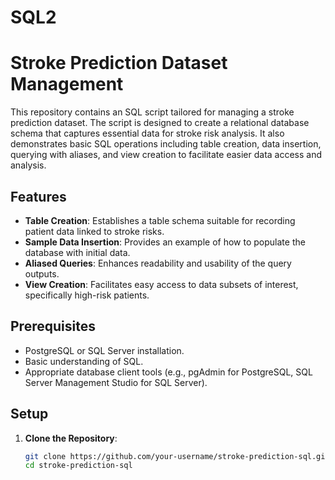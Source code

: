 # SQL2
# Stroke Prediction Dataset Management

This repository contains an SQL script tailored for managing a stroke prediction dataset. The script is designed to create a relational database schema that captures essential data for stroke risk analysis. It also demonstrates basic SQL operations including table creation, data insertion, querying with aliases, and view creation to facilitate easier data access and analysis.



## Features

- **Table Creation**: Establishes a table schema suitable for recording patient data linked to stroke risks.
- **Sample Data Insertion**: Provides an example of how to populate the database with initial data.
- **Aliased Queries**: Enhances readability and usability of the query outputs.
- **View Creation**: Facilitates easy access to data subsets of interest, specifically high-risk patients.

## Prerequisites

- PostgreSQL or SQL Server installation.
- Basic understanding of SQL.
- Appropriate database client tools (e.g., pgAdmin for PostgreSQL, SQL Server Management Studio for SQL Server).

## Setup

1. **Clone the Repository**:
   ```bash
   git clone https://github.com/your-username/stroke-prediction-sql.git
   cd stroke-prediction-sql
